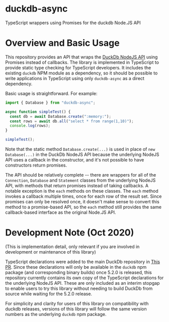 # duckdb-async

TypeScript wrappers using Promises for the duckdb Node.JS API

# Overview and Basic Usage

This repository provides an API that wraps the [DuckDb NodeJS API](https://duckdb.org/docs/api/nodejs/overview) using Promises
instead of callbacks.
The library is implemented in TypeScript to provide static type checking for TypeScript developers. It includes the existing `duckdb`
NPM module as a dependency, so it should be possible to write applications in TypeScript using only `duckdb-async` as a direct dependency.

Basic usage is straightforward. For example:

```typescript
import { Database } from "duckdb-async";

async function simpleTest() {
  const db = await Database.create(":memory:");
  const rows = await db.all("select * from range(1,10)");
  console.log(rows);
}

simpleTest();
```

Note that the static method `Database.create(...)` is used in place of `new Database(...)` in the DuckDb NodeJS API
because the underlying NodeJS API uses a callback in the constructor, and it's not possible to have constructors
return promises.

The API should be relatively complete -- there are wrappers for all of the `Connection`, `Database` and `Statement`
classes from the underlying NodeJS API, with methods that return promises instead of taking callbacks.
A notable exception is the `each` methods on these classes. The `each` method invokes a callback multiple times, once
for each row of the result set. Since promises can only be resolved once, it doesn't make sense to convert this
method to a promise-based API, so the `each` method still provides the same callback-based interface as the
original Node.JS API.

# Development Note (Oct 2020)

(This is implementation detail, only relevant if you are involved in development or maintenance of this library)

TypeScript declarations were added to the main DuckDb repository in [This PR](https://github.com/duckdb/duckdb/pull/5025).
Since these declarations will only be available in the `duckdb` npm package (and corresponding binary builds) once
5.2.0 is released, this repository currently contains its own copy of the TypeScript declarations for the underlying
NodeJS API. These are only included as an interim stopgap to enable users to try this library without needing to build DuckDb
from source while waiting for the 5.2.0 release.

For simplicity and clarity for users of this library on compatibility with duckdb releases, versions of this library will
follow the same version numbers as the underlying `duckdb` npm package.
